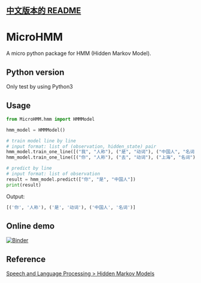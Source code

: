 [中文版本的 README](README.md)
------------------------------

# MicroHMM

A micro python package for HMM (Hidden Markov Model).

## Python version
Only test by using Python3

## Usage
```python
from MicroHMM.hmm import HMMModel

hmm_model = HMMModel()

# train model line by line
# input format: list of (observation, hidden_state) pair
hmm_model.train_one_line([("我", "人称"), ("是", "动词"), ("中国人", "名词")])
hmm_model.train_one_line([("你", "人称"), ("去", "动词"), ("上海", "名词")])

# predict by line
# input format: list of observation
result = hmm_model.predict(["你", "是", "中国人"])
print(result)
```

Output:
```python
[('你', '人称'), ('是', '动词'), ('中国人', '名词')]
```

## Online demo
[![Binder](https://mybinder.org/badge.svg)](https://mybinder.org/v2/gh/howl-anderson/MicroHMM/master?filepath=.notebooks%2Fdemo.ipynb)
## Reference
[Speech and Language Processing > Hidden Markov Models](https://web.stanford.edu/~jurafsky/slp3/9.pdf)
